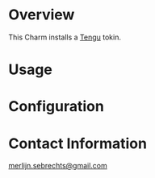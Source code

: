 # Overview

This Charm installs a [Tengu](tengu.intec.ugent.be) tokin.

# Usage


# Configuration


# Contact Information

merlijn.sebrechts@gmail.com
